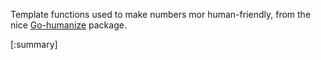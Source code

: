 Template functions used to make numbers mor human-friendly, from the nice [Go-humanize](https://github.com/dustin/go-humanize) package.

[:summary]
